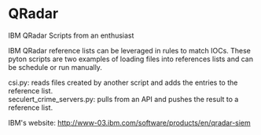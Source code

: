 # QRadar
IBM QRadar Scripts from an enthusiast<br>

IBM QRadar reference lists can be leveraged in rules to match IOCs. These pyton scripts are two examples of loading files into references lists and can be schedule or run manually.<br> 

csi.py: reads files created by another script and adds the entries to the reference list.<br>
seculert_crime_servers.py: pulls from an API and pushes the result to a reference list.<br>

IBM's website: http://www-03.ibm.com/software/products/en/qradar-siem
